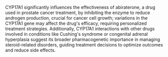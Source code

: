 CYP17A1 significantly influences the effectiveness of abiraterone, a drug used in prostate cancer treatment, by inhibiting the enzyme to reduce androgen production, crucial for cancer cell growth; variations in the CYP17A1 gene may affect the drug's efficacy, requiring personalized treatment strategies. Additionally, CYP17A1 interactions with other drugs involved in conditions like Cushing's syndrome or congenital adrenal hyperplasia suggest its broader pharmacogenetic importance in managing steroid-related disorders, guiding treatment decisions to optimize outcomes and reduce side effects.